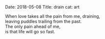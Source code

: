 Date: 2018-05-08
Title: drain
cat: art

When love takes all the pain from me, draining,  
leaving puddles trailing from the past.  
The only pain ahead of me,  
is that life will go so fast.
